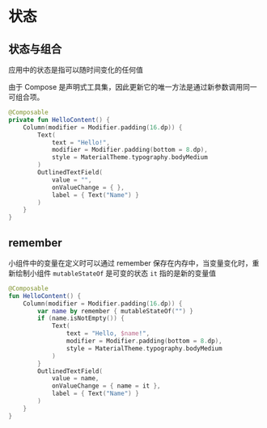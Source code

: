 状态
===

## 状态与组合

应用中的状态是指可以随时间变化的任何值

由于 Compose 是声明式工具集，因此更新它的唯一方法是通过新参数调用同一可组合项。

```kotlin
@Composable
private fun HelloContent() {
    Column(modifier = Modifier.padding(16.dp)) {
        Text(
            text = "Hello!",
            modifier = Modifier.padding(bottom = 8.dp),
            style = MaterialTheme.typography.bodyMedium
        )
        OutlinedTextField(
            value = "",
            onValueChange = { },
            label = { Text("Name") }
        )
    }
}
```
## remember 

小组件中的变量在定义时可以通过 remember 保存在内存中，当变量变化时，重新绘制小组件 `mutableStateOf` 是可变的状态 `it` 指的是新的变量值

```kotlin
@Composable
fun HelloContent() {
    Column(modifier = Modifier.padding(16.dp)) {
        var name by remember { mutableStateOf("") }
        if (name.isNotEmpty()) {
            Text(
                text = "Hello, $name!",
                modifier = Modifier.padding(bottom = 8.dp),
                style = MaterialTheme.typography.bodyMedium
            )
        }
        OutlinedTextField(
            value = name,
            onValueChange = { name = it },
            label = { Text("Name") }
        )
    }
}
```
